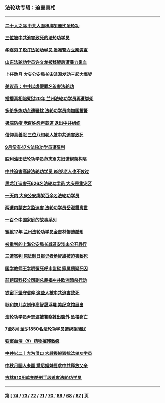 ### 法轮功专辑：迫害真相
---
#### [二十大之际 中共大面积绑架骚扰法轮功](../../pages/nf4379/n13846381.md?10170430) 
#### [三位被中共迫害致死的法轮功学员](../../pages/nf4379/n13843974.md?10170430) 
#### [华裔男子殴打法轮功学员 澳洲警方立案调查](../../pages/nf4379/n13843606.md?10170430) 
#### [山东法轮功学员许文龙被绑架后遭暴力采血](../../pages/nf4379/n13842524.md?10170430) 
#### [上任数月 大庆公安局长宋鸿源发动三起大绑架](../../pages/nf4379/n13841775.md?10170430) 
#### [美议员：中共以虚假罪名迫害法轮功](../../pages/nf4379/n13841083.md?10170430) 
#### [插播真相陷冤狱20年 兰州法轮功学员再遭绑架](../../pages/nf4379/n13840946.md?10170430) 
#### [多伦多炼功点遭骚扰 法轮功学员向加国报警](../../pages/nf4379/n13840401.md?10170430) 
#### [极端防疫 老百姓怨声载道 退出中共组织](../../pages/nf4379/n13840058.md?10170430) 
#### [信仰真善忍 三位八旬老人被中共迫害致死](../../pages/nf4379/n13838655.md?10170430) 
#### [9月份有47名法轮功学员遭冤判](../../pages/nf4379/n13839495.md?10170430) 
#### [胜利油田法轮功学员范志勇夫妇遭绑架构陷](../../pages/nf4379/n13838044.md?10170430) 
#### [中共迫害高龄法轮功学员 98岁老人也不放过](../../pages/nf4379/n13836765.md?10170430) 
#### [黑龙江迫害死626名法轮功学员 大庆是重灾区](../../pages/nf4379/n13836247.md?10170430) 
#### [一天内 大庆公安绑架百余名法轮功学员](../../pages/nf4379/n13835359.md?10170430) 
#### [两遭内蒙古女监迫害 法轮功学员岳淑霞离世](../../pages/nf4379/n13834576.md?10170430) 
#### [一百个中国家庭的故事系列](../../pages/nf4379/n13833308.md?10170430) 
#### [冤狱17年 兰州法轮功学员金吉林惨遭酷刑](../../pages/nf4379/n13832422.md?10170430) 
#### [被重判的上海公安局长龚道安涉未公开罪行](../../pages/nf4379/n13831922.md?10170430) 
#### [三遭冤判 原法制日报记者杨智雄被迫害致死](../../pages/nf4379/n13830419.md?10170430) 
#### [国学教师王学明冤死呼市监狱 家属质疑死因](../../pages/nf4379/n13831866.md?10170430) 
#### [前跨国科技公司副总裁揭中共欧洲暗杀行动](../../pages/nf4379/n13827561.md?10170430) 
#### [铁窗下坚守信仰 这些人被中共迫害致死](../../pages/nf4379/n13828898.md?10170430) 
#### [耿和携儿女制作高智晟浮雕 美纪念馆展出](../../pages/nf4379/n13829624.md?10170430) 
#### [法轮功学员尹志波被警察推出窗外 坠楼身亡](../../pages/nf4379/n13828273.md?10170430) 
#### [7至8月 至少1850名法轮功学员遭绑架骚扰](../../pages/nf4379/n13824925.md?10170430) 
#### [铁窗血泪（9）药物摧残致疯](../../pages/nf4379/n13819243.md?10170430) 
#### [中共以二十大为借口 大肆绑架骚扰法轮功学员](../../pages/nf4379/n13819570.md?10170430) 
#### [中秋月圆人未圆 悉尼姐妹要求中共释放父亲](../../pages/nf4379/n13819642.md?10170430) 
#### [吉林610用成套酷刑手段迫害法轮功学员](../../pages/nf4379/n13814775.md?10170430) 

---
#### 第 [ [74](./74.md?10170430) / [73](./73.md?10170430) / [72](./72.md?10170430) / [71](./71.md?10170430) / [70](./70.md?10170430) / [69](./69.md?10170430) / [68](./68.md?10170430) / [67](./67.md?10170430) ] 页
